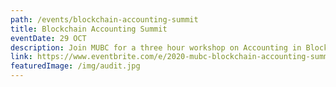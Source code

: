 ```yaml
---
path: /events/blockchain-accounting-summit
title: Blockchain Accounting Summit
eventDate: 29 OCT
description: Join MUBC for a three hour workshop on Accounting in Blockhain! Start off with a one hour introduction to blockchain in the financial information industry. After that, join industry professionals from EY, PwC and more to discuss Blockchain in the Accountant's Emerging Technology Toolbox! Finally, get a live demonstration of EY's OpsChain baseline demo, a blockchain supply chain procurement platform any business analyst can leverage!
link: https://www.eventbrite.com/e/2020-mubc-blockchain-accounting-summit-tickets-125370164537
featuredImage: /img/audit.jpg
---
```



















